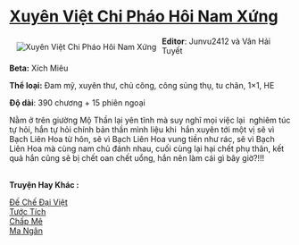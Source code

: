 <a href="https://utruyen.com/xuyen-viet-chi-phao-hoi-nam-xung/16346/" title="Xuyên Việt Chi Pháo Hôi Nam Xứng"><h1>Xuyên Việt Chi Pháo Hôi Nam Xứng</h1></a><div style="display:table"><img align="right" style="float: left; padding: 10px;" src="https://utruyen.com/images/story/200x260/xuyen-viet-chi-phao-hoi-nam-xung.jpg" alt="Xuyên Việt Chi Pháo Hôi Nam Xứng"><b>Editor</b>: Junvu2412 và Vân Hải Tuyết<p></p><b>Beta:</b> Xích Miêu<p></p><b>Thể loại:</b> Đam mỹ, xuyên thư, chủ công, công sủng thụ, tu chân, 1×1, HE<p></p><b>Độ dài</b>: 390 chương + 15 phiên ngoại<p></p>Nằm ở trên giường Mộ Thần lại yên tĩnh mà suy nghĩ mọi việc lại  nghiêm túc tự hỏi, hắn tự hỏi chính bản thần mình liệu khi  hắn xuyên tới một vị sẽ vì Bạch Liên Hoa từ hôn, sẽ vì Bạch Liên Hoa vung tiền như rác, sẽ vì Bạch Liên Hoa mà cùng nam chủ đánh nhau, cuối cùng lại hại chết phụ thân, kết quả hắn cũng sẽ bị chết oan chết uổng, hắn nên làm cái gì bây giờ?!!!</div><p><br><b>Truyện Hay Khác :</b></p><a href="https://utruyen.com/de-che-dai-viet/17547/" alt="Đế Chế Đại Việt">Đế Chế Đại Việt</a><br/><a href="https://github.com/quanluxury/truyenhot/tree/master/truyenhay/9751/" alt="Tước Tích">Tước Tích</a><br/><a href="https://dammyh.wordpress.com/2019/11/07/chap-me/" alt="Chấp Mê">Chấp Mê</a><br/><a href="https://github.com/quanluxury/ngontinhhot/tree/master/truyenhay/21676/" alt="Ma Ngân">Ma Ngân</a><br/>